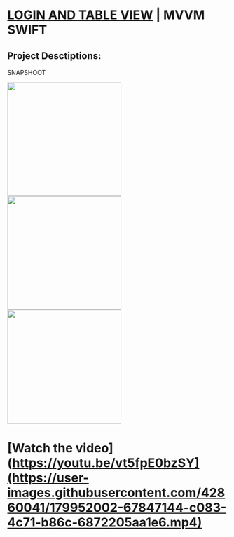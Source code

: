 # [LOGIN AND TABLE VIEW](https://www.aks.software/) | MVVM SWIFT

## Project Desctiptions: 

SNAPSHOOT

<img src="https://user-images.githubusercontent.com/42860041/179953249-b1a9f53b-c2ca-44e9-8c90-2db5c4a3358f.PNG" width="260"><img src="https://user-images.githubusercontent.com/42860041/179950581-7c7b5106-cd56-4e77-b1c0-a20d24341a0d.PNG" width="260"><img src="https://user-images.githubusercontent.com/42860041/179950603-1dfa3080-6c60-474e-80d9-4c0b6fc49221.PNG" width="260">

# [Watch the video](https://youtu.be/vt5fpE0bzSY](https://user-images.githubusercontent.com/42860041/179952002-67847144-c083-4c71-b86c-6872205aa1e6.mp4)


